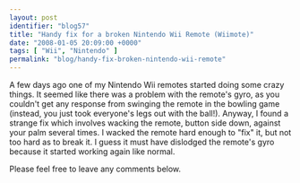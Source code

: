 ```yaml
---
layout: post
identifier: "blog57"
title: "Handy fix for a broken Nintendo Wii Remote (Wiimote)"
date: "2008-01-05 20:09:00 +0000"
tags: [ "Wii", "Nintendo" ]
permalink: "blog/handy-fix-broken-nintendo-wii-remote"
---
```

A few days ago one of my Nintendo Wii remotes started doing some crazy things. It seemed like there was a problem with the remote's gyro, as you couldn't get any response from swinging the remote in the bowling game (instead, you just took everyone's legs out with the ball!). Anyway, I found a strange fix which involves wacking the remote, button side down, against your palm several times. I wacked the remote hard enough to "fix" it, but not too hard as to break it. I guess it must have dislodged the remote's gyro because it started working again like normal.

Please feel free to leave any comments below.